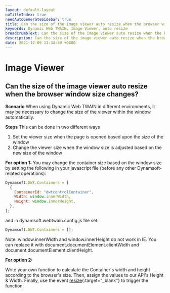 ```yaml
---
layout: default-layout
noTitleIndex: true
needAutoGenerateSidebar: true
title: Can the size of the image viewer auto resize when the browser window size changes?
keywords: Dynamic Web TWAIN, Image Viewer, auto resize
breadcrumbText: Can the size of the image viewer auto resize when the browser window size changes?
description: Can the size of the image viewer auto resize when the browser window size changes?
date: 2021-12-09 11:34:50 +0800
---
```


# Image Viewer

## Can the size of the image viewer auto resize when the browser window size changes?

<strong>Scenario</strong>
When using Dynamic Web TWAIN in different environments, it may be necessary to change the size of the viewer within the window automatically.

<strong>Steps</strong>
This can be done in two different ways

1. Set the viewer size when the page is opened based upon the size of the window
2. Change the viewer size when the window size is adjusted based on the new size of the window

<strong>For option 1:</strong>
You may change the container size based on the window size by setting the following in your javascript file (before any other Dynamsoft-related operations):

```javascript
Dynamsoft.DWT.Containers = [
  {
    ContainerId: "dwtcontrolContainer",
    Width: window.innerWidth,
    Height: window.innerHeight,
  },
];
```

and in dynamsoft.webtwain.config.js file set:

```javascript
Dynamsoft.DWT.Containers = [];
```

Note: window.innerWidth and window.innerHeight do not work in IE. You can replace it with document.documentElement.clientWidth and document.documentElement.clientHeight.

<strong>For option 2:</strong>

Write your own function to calculate the Container's width and height according to the browser's size. Then, assign the values to our API's Height & Width. Finally, use the event [resize](/_articles/info/api/WebTwain_Viewer.md#resize){:target="_blank"} to trigger the function.
